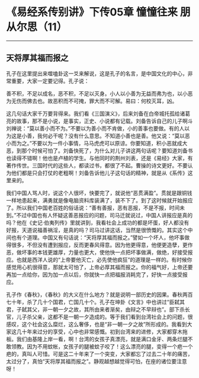 # 《易经系传别讲》下传05章 憧憧往来 朋从尔思（11）

------

## 天将厚其福而报之

孔子在这里提出来噬嗑卦这一爻来解说，这是孔子的名言，是中国文化的中心，非常重要，大家一定要记得。孔子说：

善不积，不足以成名，恶不积，不足以灭身。小人以小善为无益而弗为也，以小恶为无伤而佛去也。故恶积而不可掩，罪大而不可解。易曰：何校灭耳，凶。

这几句话大家千万要背得来。我们看《三国演义》，后来刘备在白帝城托孤给诸葛亮的故事，那不是小说，是事实，正史、小说都有记载。刘备告诉自己的儿子啊斗刘禅说：“莫以善小而不为。”不要以为善小而不肯做，小的善事也要做。有的人以为这是小善，我何必干呢？没有什么意思。不知道小善也是善。他又说：“莫以恶小而为之。”不要以为一件小事情，马马虎虎可以原谅。你要知道，积小恶就成大恶，到那个时候可怕了。刘备快死了，为什么对儿子讲这两句话呢？要知道刘备书也读得不错啊！他也是卢植的学生。与他同时的荆州刘表，还是《易经》大家，有著作传世。三国时代的这些人，都读过书，都很了不起。曹操的诗文更好。不要认为他们都是只会打仗的老粗啊！刘备告诉他儿子这句话的精神，就是从《系传》这里来的。

我们中国人骂人时，说这个人很坏，快要完了，就说他“恶贯满盈”。贯就是跟铜钱一样地患起来，满勇就是像电脑资料库装满了，装不下了。到了这时候就开始报应了。所以我们中国老百姓的俗话说：“善有善报，恶有恶报，不是不报，时间未到。”不过中国也有人怀疑这善恶报应的问题，司马迁就说过，中国人讲报应是真的吗？他在《史记·伯夷列传》里就讲到，我看社会上成功的都是坏蛋，好人都没有好报，天道说福善祸淫，是真的吗？司马过讲这话，当然是很愤慨的。其实这个中间也有个道理。中国又有句话说：“天将厚其福而报之。”譬如一个坏人，他坏事做得很多，不但没有遭到报应，反而更春风得意。因为他更得意，他便更造孽，更作恶，做坏事的本钱更雄厚，力量也更大，使他快一点把坏事做满，做绝，好接受报应。也就是西洋人说的“上帝要他灭亡，必先使他疯狂”的道理是一样的。有时候你感觉用心机很得意，那就太可怕了，上帝必厚其福而报之。你的福气好，上帝还要再加一点给你，因为加一点以后，你就快一点把福报消耗完了，好快一点接受报应。

孔子作《春秋》，《春秋》的大义在什么地方？就是说明一部历史的因果。春秋两百七十年，杀了几十个国君，亡国几十个。孔子在坤卦《文言》中也讲过“臣弑其君，子弑其父，非一朝一夕之故，其所由来者渐矣，由辩之不早辩也”。部下杀长官，儿子杀父亲，这都不是一朝一夕造成的。等于我们看到台湾社会上的问题，很感叹，这个社会这么糜烂，这么奢侈，也是“非一朝一夕之故”所形成的。我看到大家这几十年来过分的享受，心中也非常感慨。初到台湾来的进修，大家都穿木拖板。我们由基隆上岸一看，啊！台湾的女孩子真漂亮，就是满口金牙、两条烂腿不敢领教。因为不用蚊帐，女孩子的腿被蚊子咬了！这么漂亮的腿，变得一个疤一个疤的，真叫人可惜。可是这二十年来了一个突变，大家都忘了过去二十年的痛苦，太过分了，真怕“天将厚其福而报之”。静观越想越觉得可怕，在座的诸位要注意呀！